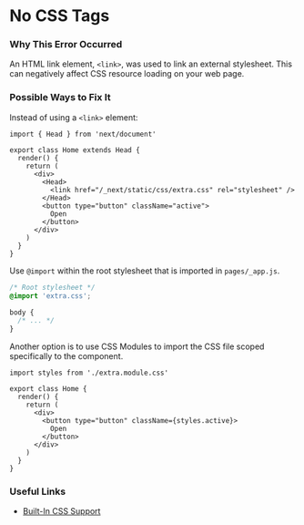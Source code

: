 # No CSS Tags

### Why This Error Occurred

An HTML link element, `<link>`, was used to link an external stylesheet. This can negatively affect CSS resource loading on your web page.

### Possible Ways to Fix It

Instead of using a `<link>` element:

```tsx
import { Head } from 'next/document'

export class Home extends Head {
  render() {
    return (
      <div>
        <Head>
          <link href="/_next/static/css/extra.css" rel="stylesheet" />
        </Head>
        <button type="button" className="active">
          Open
        </button>
      </div>
    )
  }
}
```

Use `@import` within the root stylesheet that is imported in `pages/_app.js`.

```css
/* Root stylesheet */
@import 'extra.css';

body {
  /* ... */
}
```

Another option is to use CSS Modules to import the CSS file scoped specifically to the component.

```tsx
import styles from './extra.module.css'

export class Home {
  render() {
    return (
      <div>
        <button type="button" className={styles.active}>
          Open
        </button>
      </div>
    )
  }
}
```

### Useful Links

- [Built-In CSS Support](https://nextjs.org/docs/basic-features/built-in-css-support)
